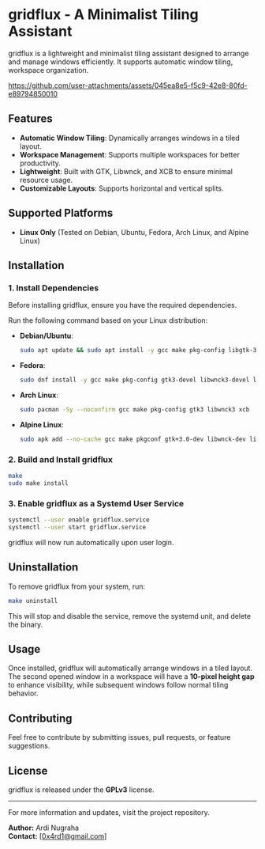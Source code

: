 # gridflux - A Minimalist Tiling Assistant

gridflux is a lightweight and minimalist tiling assistant designed to arrange and manage windows efficiently. It supports automatic window tiling, workspace organization.



https://github.com/user-attachments/assets/045ea8e5-f5c9-42e8-80fd-e89794850010



## Features

- **Automatic Window Tiling**: Dynamically arranges windows in a tiled layout.
- **Workspace Management**: Supports multiple workspaces for better productivity.
- **Lightweight**: Built with GTK, Libwnck, and XCB to ensure minimal resource usage.
- **Customizable Layouts**: Supports horizontal and vertical splits.

## Supported Platforms

- **Linux Only** (Tested on Debian, Ubuntu, Fedora, Arch Linux, and Alpine Linux)

## Installation

### 1. Install Dependencies

Before installing gridflux, ensure you have the required dependencies.

Run the following command based on your Linux distribution:

- **Debian/Ubuntu**:
  ```sh
  sudo apt update && sudo apt install -y gcc make pkg-config libgtk-3-dev libwnck-3-dev libxcb1-dev
  ```
- **Fedora**:
  ```sh
  sudo dnf install -y gcc make pkg-config gtk3-devel libwnck3-devel libxcb-devel
  ```
- **Arch Linux**:
  ```sh
  sudo pacman -Sy --noconfirm gcc make pkg-config gtk3 libwnck3 xcb
  ```
- **Alpine Linux**:
  ```sh
  sudo apk add --no-cache gcc make pkgconf gtk+3.0-dev libwnck-dev libxcb-dev
  ```

### 2. Build and Install gridflux

```sh
make
sudo make install
```

### 3. Enable gridflux as a Systemd User Service

```sh
systemctl --user enable gridflux.service
systemctl --user start gridflux.service
```

gridflux will now run automatically upon user login.

## Uninstallation

To remove gridflux from your system, run:

```sh
make uninstall
```

This will stop and disable the service, remove the systemd unit, and delete the binary.

## Usage

Once installed, gridflux will automatically arrange windows in a tiled layout. The second opened window in a workspace will have a **10-pixel height gap** to enhance visibility, while subsequent windows follow normal tiling behavior.

## Contributing

Feel free to contribute by submitting issues, pull requests, or feature suggestions.

## License

gridflux is released under the **GPLv3** license.

---

For more information and updates, visit the project repository.

**Author:** Ardi Nugraha  
**Contact:** [0x4rd1@gmail.com]
